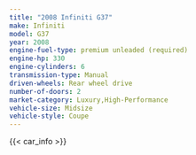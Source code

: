 ```yaml
---
title: "2008 Infiniti G37"
make: Infiniti
model: G37
year: 2008
engine-fuel-type: premium unleaded (required)
engine-hp: 330
engine-cylinders: 6
transmission-type: Manual
driven-wheels: Rear wheel drive
number-of-doors: 2
market-category: Luxury,High-Performance
vehicle-size: Midsize
vehicle-style: Coupe
---
```


{{< car_info >}}
